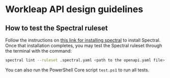 # Workleap API design guidelines

## How to test the Spectral ruleset

Follow the instructions on [this link for installing spectral](https://docs.stoplight.io/docs/spectral/b8391e051b7d8-installation) to install Spectral.
Once that installation completes, you may test the Spectral ruleset through the terminal with the command:

```bash
spectral lint --ruleset .spectral.yaml <path to the openapi.yaml file>
```

You can also run the PowerShell Core script `test.ps1` to run all tests.
